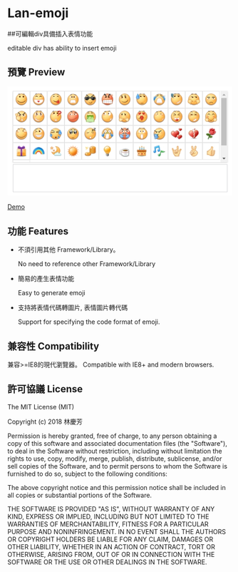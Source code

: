 # Lan-emoji

##可編輯div具備插入表情功能

  editable div has ability to insert emoji
  
 ## 預覽 Preview
![Alt text](https://raw.githubusercontent.com/chingfanglin/Lan-emoji/master/dist/img/demo.png)
  
[Demo](https://chingfanglin.github.io/Lan-emoji/)

## 功能 Features
* 不須引用其他  Framework/Library。

  No need to reference other Framework/Library

* 簡易的產生表情功能

  Easy to generate emoji
* 支持將表情代碼轉圖片, 表情圖片轉代碼

  Support for specifying the code format of emoji.

## 兼容性 Compatibility
兼容>=IE8的現代瀏覽器。
Compatible with IE8+ and modern browsers.

## 許可協議 License
The MIT License (MIT)

Copyright (c) 2018 林慶芳

Permission is hereby granted, free of charge, to any person obtaining a copy of this software and associated documentation files (the "Software"), to deal in the Software without restriction, including without limitation the rights to use, copy, modify, merge, publish, distribute, sublicense, and/or sell copies of the Software, and to permit persons to whom the Software is furnished to do so, subject to the following conditions:

The above copyright notice and this permission notice shall be included in all copies or substantial portions of the Software.

THE SOFTWARE IS PROVIDED "AS IS", WITHOUT WARRANTY OF ANY KIND, EXPRESS OR IMPLIED, INCLUDING BUT NOT LIMITED TO THE WARRANTIES OF MERCHANTABILITY, FITNESS FOR A PARTICULAR PURPOSE AND NONINFRINGEMENT. IN NO EVENT SHALL THE AUTHORS OR COPYRIGHT HOLDERS BE LIABLE FOR ANY CLAIM, DAMAGES OR OTHER LIABILITY, WHETHER IN AN ACTION OF CONTRACT, TORT OR OTHERWISE, ARISING FROM, OUT OF OR IN CONNECTION WITH THE SOFTWARE OR THE USE OR OTHER DEALINGS IN THE SOFTWARE.

